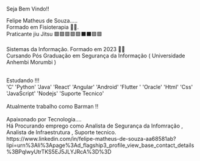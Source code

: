 Seja Bem Vindo!!
<!--
**Felipemds86/Felipemds86** is a ✨ _special_ ✨ repository because its `README.md` (this file) appears on your GitHub profile.

Here are some ideas to get you started:

- 🔭 I’m currently working on ...
- 🌱 I’m currently learning ...
- 👯 I’m looking to collaborate on ...
- 🤔 I’m looking for help with ...
- 💬 Ask me about ...
- 📫 How to reach me: ...
- 😄 Pronouns: ...
- ⚡ Fun fact: ...
-->


Felipe Matheus de Souza.....
<br>
Formado em Fisioterapia 👨‍⚕️.
<br>
Praticante jiu Jitsu 🟪🟪🟪🟪🟪⬛⬛🟪🟪 <br>
<br>
Sistemas da Informação. Formado em 2023  👨‍💻
<br>
Cursando Pós Graduação em Segurança da Informação ( Universidade Anhembi Morumbi ) 

<br> 
Estudando !!!<br>
'C'
'Python'
'Java'
'React'
'Angular'
'Android'
'Flutter '
'Oracle'
'Html'
'Css'
'JavaScript'
'Nodejs'
'Suporte Tecnico'
<br>

<br>
Atualmente  trabalho como Barman !!
<br>
<br>
Apaixonado por Tecnologia....

<br>
Há Procurando emprego como Analista de Segurança da Infomração , Analista de Infraestrutura , Suporte tecnico.
<br>
https://www.linkedin.com/in/felipe-matheus-de-souza-aa68581ab?lipi=urn%3Ali%3Apage%3Ad_flagship3_profile_view_base_contact_details%3BPqIwyUtrTKS5EJ5JLYJRcA%3D%3D
